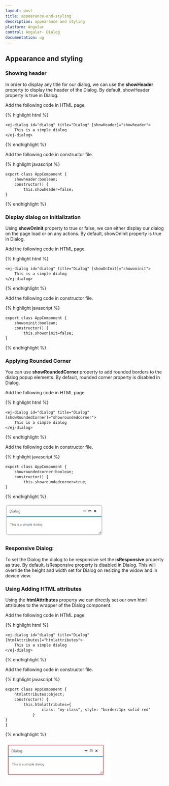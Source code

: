 ```yaml
---
layout: post
title: appearance-and-styling
description: appearance and styling
platform: Angular
control: Angular- Dialog
documentation: ug
---
```


## Appearance and styling

### Showing header

In order to display any title for our dialog, we can use the **showHeader** property to display the header of the Dialog. By default, showHeader property is true in Dialog.	

Add the following code in HTML page.

{% highlight html %}

    <ej-dialog id="dialog" title="Dialog" [showHeader]="showheader">
        This is a simple dialog
    </ej-dialog>

{% endhighlight %}

Add the following code in constructor file.

{% highlight javascript %}

    export class AppComponent {
        showheader:boolean;
        constructor() {
            this.showheader=false;
    }

{% endhighlight %}

### Display dialog on initialization

Using **showOnInit** property to true or false, we can either display our dialog on the page load or on any actions. By default, showOnInit property is true in Dialog.

Add the following code in HTML page.

{% highlight html %}

    <ej-dialog id="dialog" title="Dialog" [showOnInit]="showoninit">
        This is a simple dialog
    </ej-dialog>

{% endhighlight %}

Add the following code in constructor file.

{% highlight javascript %}

    export class AppComponent {
        showoninit:boolean;
        constructor() {
            this.showoninit=false;
    }

{% endhighlight %}

### Applying Rounded Corner

You can use **showRoundedCorner** property to add rounded borders to the dialog popup elements. By default, rounded corner property is disabled in Dialog.

Add the following code in HTML page.

{% highlight html %}

    <ej-dialog id="dialog" title="Dialog" [showRoundedCorner]="showroundedcorner">
        This is a simple dialog
    </ej-dialog>

{% endhighlight %}

Add the following code in constructor file.

{% highlight javascript %}

    export class AppComponent {
        showroundedcorner:boolean;
        constructor() {
            this.showroundedcorner=true;
    }

{% endhighlight %}


![](appearance-and-styling_images\applying-rounded-corner_img1.png)

### Responsive Dialog:

To set the Dialog the dialog to be responsive set the **isResponsive** property as true. By default, isResponsive property is disabled in Dialog. This will override the height and width set for Dialog on resizing the widow and in device view.

### Using Adding HTML attributes

Using the **htmlAttributes** property we can directly set our own html attributes to the wrapper of the Dialog component.

Add the following code in HTML page.

{% highlight html %}

    <ej-dialog id="dialog" title="Dialog" [htmlAttributes]="htmlattributes">
        This is a simple dialog
    </ej-dialog>

{% endhighlight %}

Add the following code in constructor file.

{% highlight javascript %}

    export class AppComponent {
        htmlattributes:object;
        constructor() {
            this.htmlattributes={
                    class: "my-class", style: "border:1px solid red"
                }
    }
    }

{% endhighlight %}

![](appearance-and-styling_images\using-adding-html-attributes_img1.png)

